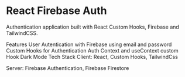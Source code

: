 # React Firebase Auth
 Authentication application built with React Custom Hooks, Firebase and TailwindCSS.

Features
User Autentication with Firebase using email and password
Custom Hooks for Authentication
Auth Context and useContext custom Hook
Dark Mode
Tech Stack
Client: React, Custom Hooks, TailwindCss

Server: Firebase Authentication, Firebase Firestore
